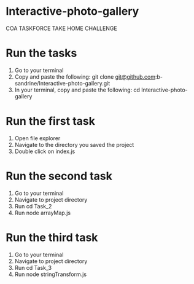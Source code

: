 # Interactive-photo-gallery
COA TASKFORCE TAKE HOME CHALLENGE

# Run the tasks

1. Go to your terminal
2. Copy and paste the following: git clone git@github.com:b-sandrine/Interactive-photo-gallery.git
3. In your terminal, copy and paste the following:
cd Interactive-photo-gallery

# Run the first task

1. Open file explorer 
2. Navigate to the directory you saved the project
3. Double click on index.js

# Run the second task 

1. Go to your terminal
2. Navigate to project directory
3. Run cd Task_2
4. Run node arrayMap.js

# Run the third task 

1. Go to your terminal
2. Navigate to project directory
3. Run cd Task_3
4. Run node stringTransform.js

